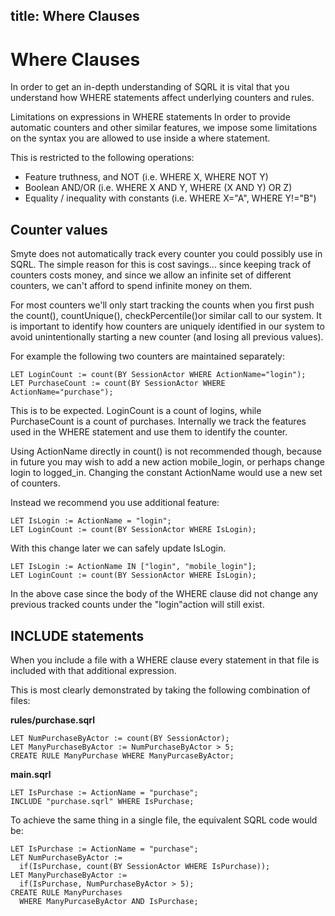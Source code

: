 title: Where Clauses
---

# Where Clauses

In order to get an in-depth understanding of SQRL it is vital that you understand how WHERE statements affect underlying counters and rules.

Limitations on expressions in WHERE statements
In order to provide automatic counters and other similar features, we impose some limitations on the syntax you are allowed to use inside a where statement.

This is restricted to the following operations:

* Feature truthness, and NOT (i.e. WHERE X, WHERE NOT Y)
* Boolean AND/OR (i.e. WHERE X AND Y, WHERE (X AND Y) OR Z)
* Equality / inequality with constants (i.e. WHERE X="A", WHERE Y!="B")

## Counter values

Smyte does not automatically track every counter you could possibly use in SQRL. The simple reason for this is cost savings... since keeping track of counters costs money, and since we allow an infinite set of different counters, we can't afford to spend infinite money on them.

For most counters we'll only start tracking the counts when you first push the count(), countUnique(), checkPercentile()or similar call to our system. It is important to identify how counters are uniquely identified in our system to avoid unintentionally starting a new counter (and losing all previous values).

For example the following two counters are maintained separately:

```
LET LoginCount := count(BY SessionActor WHERE ActionName="login");
LET PurchaseCount := count(BY SessionActor WHERE ActionName="purchase");
```
 
This is to be expected. LoginCount is a count of logins, while PurchaseCount is a count of purchases. Internally we track the features used in the WHERE statement and use them to identify the counter.

Using ActionName directly in count() is not recommended though, because in future you may wish to add a new action mobile_login, or perhaps change login to logged_in. Changing the constant ActionName would use a new set of counters.

Instead we recommend you use additional feature:

```
LET IsLogin := ActionName = "login";
LET LoginCount := count(BY SessionActor WHERE IsLogin);
```

With this change later we can safely update IsLogin.

```
LET IsLogin := ActionName IN ["login", "mobile_login"];
LET LoginCount := count(BY SessionActor WHERE IsLogin);
```

In the above case since the body of the WHERE clause did not change any previous tracked counts under the "login"action will still exist.

## INCLUDE statements

When you include a file with a WHERE clause every statement in that file is included with that additional expression.

This is most clearly demonstrated by taking the following combination of files:


**rules/purchase.sqrl**

```
LET NumPurchaseByActor := count(BY SessionActor);
LET ManyPurchaseByActor := NumPurchaseByActor > 5;
CREATE RULE ManyPurchase WHERE ManyPurcaseByActor;
```

**main.sqrl**
```
LET IsPurchase := ActionName = "purchase";
INCLUDE "purchase.sqrl" WHERE IsPurchase;
```

To achieve the same thing in a single file, the equivalent SQRL code would be:

```
LET IsPurchase := ActionName = "purchase";
LET NumPurchaseByActor := 
  if(IsPurchase, count(BY SessionActor WHERE IsPurchase));
LET ManyPurchaseByActor := 
  if(IsPurchase, NumPurchaseByActor > 5);
CREATE RULE ManyPurchases 
  WHERE ManyPurcaseByActor AND IsPurchase;
```